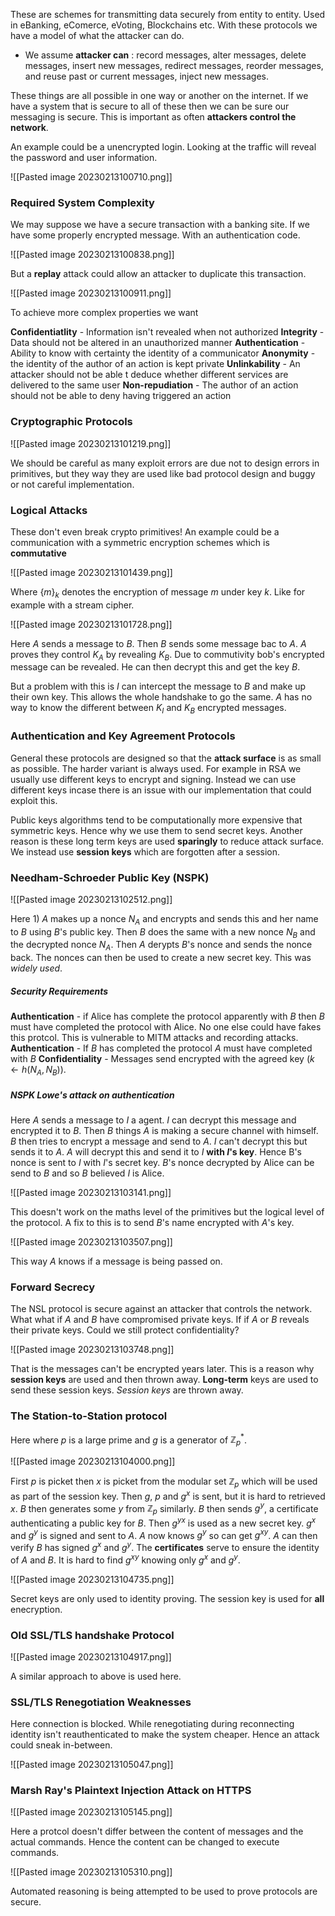 These are schemes for transmitting data securely from entity to entity. Used in eBanking, eComerce, eVoting, Blockchains etc. With these protocols we have a model of what the attacker can do.

- We assume **attacker can** : record messages, alter messages, delete messages, insert new messages, redirect messages, reorder messages, and reuse past or current messages, inject new messages.

These things are all possible in one way or another on the internet. If we have a system that is secure to all of these then we can be sure our messaging is secure. This is important as often **attackers control the network**.

An example could be a unencrypted login. Looking at the traffic will reveal the password and user information.

![[Pasted image 20230213100710.png]]

### Required System Complexity
We may suppose we have a secure transaction with a banking site. If we have some properly encrypted message. With an authentication code.

![[Pasted image 20230213100838.png]]

But a **replay** attack could allow an attacker to duplicate this transaction.

![[Pasted image 20230213100911.png]]

To achieve more complex properties we want

**Confidentiatlity** - Information isn't revealed when not authorized
**Integrity** - Data should not be altered in an unauthorized manner
**Authentication** - Ability to know with certainty the identity of a communicator
**Anonymity** - the identity of the author of an action is kept private
**Unlinkability** - An attacker should not be able t deduce whether different services are delivered to the same user
**Non-repudiation** - The author of an action should not be able to deny having triggered an action

### Cryptographic Protocols
![[Pasted image 20230213101219.png]]

We should be careful as many exploit errors are due not to design errors in primitives, but they way they are used like bad protocol design and buggy or not careful implementation.

### Logical Attacks
These don't even break crypto primitives! An example could be a communication with a symmetric encryption schemes which is **commutative**

![[Pasted image 20230213101439.png]]

Where $\{m\}_k$ denotes the encryption of message $m$ under key $k$. Like for example with a stream cipher.

![[Pasted image 20230213101728.png]]

Here $A$ sends a message to $B$. Then $B$ sends some message bac to $A$. $A$ proves they control $K_A$ by revealing $K_B$. Due to commutivity bob's encrypted message can be revealed. He can then decrypt this and get the key $B$.

But a problem with this is $I$ can intercept the message to $B$ and make up their own key. This allows the whole handshake to go the same. $A$ has no way to know the different between $K_I$ and $K_B$ encrypted messages.

### Authentication and Key Agreement Protocols
General these protocols are designed so that the **attack surface** is as small as possible. The harder variant is always used. For example in RSA we usually use different keys to encrypt and signing. Instead we can use different keys incase there is an issue with our implementation that could exploit this.

Public keys algorithms tend to be computationally more expensive that symmetric keys. Hence why we use them to send secret keys. Another reason is these long term keys are used **sparingly** to reduce attack surface. We instead use **session keys** which are forgotten after a session.

### Needham-Schroeder Public Key (NSPK)
![[Pasted image 20230213102512.png]]

Here 1) $A$ makes up a nonce $N_A$ and encrypts and sends this and her name to $B$ using $B$'s public key. Then $B$ does the same with a new nonce $N_B$ and the decrypted nonce $N_A$. Then $A$ derypts $B$'s nonce and sends the nonce back. The nonces can then be used to create a new secret key. This was *widely used*.

##### Security Requirements
**Authentication** - if Alice has complete the protocol apparently with $B$ then $B$ must have completed the protocol with Alice. No one else could have fakes this protcol. This is vulnerable to MITM attacks and recording attacks.
**Authentication** - If $B$ has completed the protocol $A$ must have completed with $B$
**Confidentiality** - Messages send encrypted with the agreed key $(k\gets h(N_A,N_B))$.

##### NSPK Lowe's attack on authentication
Here $A$ sends a message to $I$ a agent. $I$ can decrypt this message and encrypted it to $B$. Then $B$ things $A$ is making a secure channel with himself. $B$ then tries to encrypt a message and send to $A$. $I$ can't decrypt this but sends it to $A$. $A$ will decrypt this and send it to $I$ **with $I$'s key**. Hence B's nonce is sent to $I$ with $I$'s secret key. $B$'s nonce decrypted by Alice can be send to $B$ and so $B$ believed $I$ is Alice.

![[Pasted image 20230213103141.png]]

This doesn't work on the maths level of the primitives but the logical level of the protocol. A fix to this is to send $B$'s name encrypted with $A$'s key.

![[Pasted image 20230213103507.png]]

This way $A$ knows if a message is being passed on.

### Forward Secrecy
The NSL protocol is secure against an attacker that controls the network. What what if $A$ and $B$ have compromised private keys. If if $A$ or $B$ reveals their private keys. Could we still protect confidentiality?

![[Pasted image 20230213103748.png]]

That is the messages can't be encrypted years later. This is a reason why **session keys** are used and then thrown away. **Long-term** keys are used to send these session keys. *Session keys* are thrown away.

### The Station-to-Station protocol
Here where $p$ is a large prime and $g$ is a generator of $\mathbb Z^*_p$.

![[Pasted image 20230213104000.png]]

First $p$ is picket then $x$ is picket from the modular set $\mathbb Z_p$ which will be used as part of the session key. Then $g$, $p$ and $g^x$ is sent, but it is hard to retrieved $x$. $B$ then generates some $y$ from $\mathbb Z_p$ similarly. $B$ then sends $g^y$, a certificate authenticating a public key for $B$. Then $g^{yx}$ is used as a new secret key. $g^x$ and $g^y$ is signed and sent to $A$. $A$ now knows $g^y$ so can get $g^{xy}$. $A$ can then verify $B$ has signed $g^x$ and $g^y$. The **certificates** serve to ensure the identity of $A$ and $B$. It is hard to find $g^{xy}$ knowing only $g^x$ and $g^y$.

![[Pasted image 20230213104735.png]]

Secret keys are only used to identity proving. The session key is used for **all** enecryption.

### Old SSL/TLS handshake Protocol

![[Pasted image 20230213104917.png]]

A similar approach to above is used here.

### SSL/TLS Renegotiation Weaknesses
Here connection is blocked. While renegotiating during reconnecting identity isn't reauthenticated to make the system cheaper. Hence an attack could sneak in-between.

![[Pasted image 20230213105047.png]]

### Marsh Ray's Plaintext Injection Attack on HTTPS

![[Pasted image 20230213105145.png]]

Here a protcol doesn't differ between the content of messages and the actual commands. Hence the content can be changed to execute commands.

![[Pasted image 20230213105310.png]]

Automated reasoning is being attempted to be used to prove protocols are secure.
